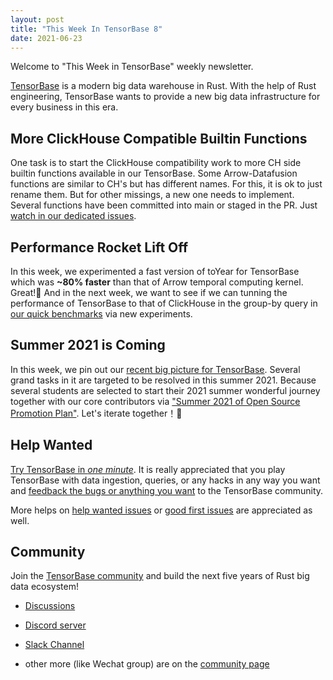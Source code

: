 ```yaml
---
layout: post
title: "This Week In TensorBase 8"
date: 2021-06-23
---
```



Welcome to "This Week in TensorBase" weekly newsletter.

[TensorBase](https://github.com/tensorbase/tensorbase) is a modern big data warehouse in Rust. With the help of Rust engineering, TensorBase wants to provide a new big data infrastructure for every business in this era.

## More ClickHouse Compatible Builtin Functions

 One task is to start the ClickHouse compatibility work to more CH side builtin functions available in our TensorBase. Some Arrow-Datafusion functions are similar to CH's but has different names. For this, it is ok to just rename them. But for other missings, a new one needs to implement. Several functions have been committed into main or staged in the PR. Just [watch in our dedicated issues](https://github.com/tensorbase/tensorbase/issues/130).

## Performance Rocket Lift Off

In this week, we experimented a fast version of toYear for TensorBase which was **~80% faster** than that of Arrow temporal computing kernel. Great!🚀 And in the next week, we want to see if we can tunning the performance of TensorBase to that of ClickHouse in the group-by query in [our quick benchmarks](https://github.com/tensorbase/tensorbase/issues/143) via new experiments. 

## Summer 2021 is Coming

In this week, we pin out our [recent big picture for TensorBase](https://github.com/tensorbase/tensorbase/issues/141). Several grand tasks in it are targeted to be resolved in this summer 2021. Because several students are selected to start their 2021 summer wonderful journey together with our core contributors via ["Summer 2021 of Open Source Promotion Plan"](https://summer.iscas.ac.cn/#/homepage?lang=en). Let's iterate together！🎸

## Help Wanted

[Try TensorBase in *one minute*](https://github.com/tensorbase/tensorbase/blob/main/docs/get_started_users.md). It is really appreciated that you play TensorBase with data ingestion, queries, or any hacks in any way you want and [feedback the bugs or anything you want](https://github.com/tensorbase/tensorbase/issues) to the TensorBase community. 

More helps on [help wanted issues](https://github.com/tensorbase/tensorbase/issues?q=is%3Aissue+is%3Aopen+label%3Ahelp-wanted) or [good first issues](https://github.com/tensorbase/tensorbase/issues?q=is%3Aissue+is%3Aopen+label%3A%22good+first+issue%22) are appreciated as well.

## Community

Join the [TensorBase community](https://github.com/tensorbase/tensorbase) and build the next five years of Rust big data ecosystem!

* [Discussions](https://github.com/tensorbase/tensorbase/discussions)

* [Discord server](https://discord.com/invite/E72n2jzgKD)

* [Slack Channel](https://join.slack.com/t/tensorbase/shared_invite/zt-ntwmjvpu-TQ9drOdUwNJWmUTXvxMumA)

* other more (like Wechat group) are on the [community page](https://tensorbase.io/community/)